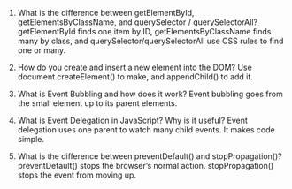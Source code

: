 1. What is the difference between getElementById, getElementsByClassName, and querySelector / querySelectorAll?
getElementById finds one item by ID, getElementsByClassName finds many by class, and querySelector/querySelectorAll use CSS rules to find one or many.

2. How do you create and insert a new element into the DOM?
Use document.createElement() to make, and appendChild() to add it.

3. What is Event Bubbling and how does it work?
Event bubbling goes from the small element up to its parent elements.

4. What is Event Delegation in JavaScript? Why is it useful?
Event delegation uses one parent to watch many child events. It makes code simple.

5. What is the difference between preventDefault() and stopPropagation()?
preventDefault() stops the browser’s normal action.
stopPropagation() stops the event from moving up.
